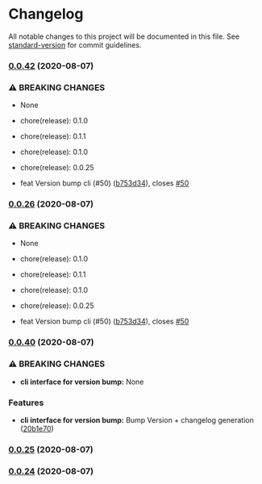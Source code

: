 # Changelog

All notable changes to this project will be documented in this file. See [standard-version](https://github.com/conventional-changelog/standard-version) for commit guidelines.

### [0.0.42](https://github.com/eladyaniv01/SC2MapAnalysis/compare/v0.0.40...v0.0.42) (2020-08-07)


### ⚠ BREAKING CHANGES

* None

* chore(release): 0.1.0

* chore(release): 0.1.1

* chore(release): 0.1.0

* chore(release): 0.0.25

* feat Version bump cli (#50) ([b753d34](https://github.com/eladyaniv01/SC2MapAnalysis/commit/b753d3442421dd524d1c0043c4794f46b5a0b082)), closes [#50](https://github.com/eladyaniv01/SC2MapAnalysis/issues/50)

### [0.0.26](https://github.com/eladyaniv01/SC2MapAnalysis/compare/v0.0.40...v0.0.26) (2020-08-07)


### ⚠ BREAKING CHANGES

* None

* chore(release): 0.1.0

* chore(release): 0.1.1

* chore(release): 0.1.0

* chore(release): 0.0.25

* feat Version bump cli (#50) ([b753d34](https://github.com/eladyaniv01/SC2MapAnalysis/commit/b753d3442421dd524d1c0043c4794f46b5a0b082)), closes [#50](https://github.com/eladyaniv01/SC2MapAnalysis/issues/50)

### [0.0.40](https://github.com/eladyaniv01/SC2MapAnalysis/compare/v0.0.24...v0.0.40) (2020-08-07)


### ⚠ BREAKING CHANGES

* **cli interface for version bump:** None

### Features

* **cli interface for version bump:** Bump Version + changelog generation ([20b1e70](https://github.com/eladyaniv01/SC2MapAnalysis/commit/20b1e70693a3aef37eba068fb38965c82d076716))

### [0.0.25](https://github.com/eladyaniv01/SC2MapAnalysis/compare/v0.0.24...v0.0.25) (2020-08-07)

### [0.0.24](https://github.com/eladyaniv01/SC2MapAnalysis/compare/v0.0.23...v0.0.24) (2020-08-07)
